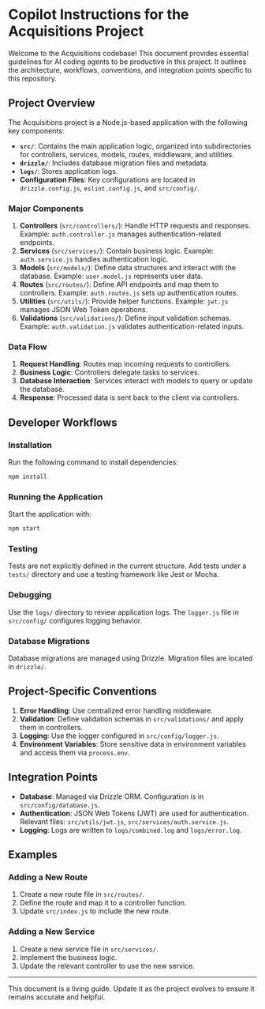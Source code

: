 # Copilot Instructions for the Acquisitions Project

Welcome to the Acquisitions codebase! This document provides essential guidelines for AI coding agents to be productive in this project. It outlines the architecture, workflows, conventions, and integration points specific to this repository.

## Project Overview

The Acquisitions project is a Node.js-based application with the following key components:

- **`src/`**: Contains the main application logic, organized into subdirectories for controllers, services, models, routes, middleware, and utilities.
- **`drizzle/`**: Includes database migration files and metadata.
- **`logs/`**: Stores application logs.
- **Configuration Files**: Key configurations are located in `drizzle.config.js`, `eslint.config.js`, and `src/config/`.

### Major Components

1. **Controllers** (`src/controllers/`): Handle HTTP requests and responses. Example: `auth.controller.js` manages authentication-related endpoints.
2. **Services** (`src/services/`): Contain business logic. Example: `auth.service.js` handles authentication logic.
3. **Models** (`src/models/`): Define data structures and interact with the database. Example: `user.model.js` represents user data.
4. **Routes** (`src/routes/`): Define API endpoints and map them to controllers. Example: `auth.routes.js` sets up authentication routes.
5. **Utilities** (`src/utils/`): Provide helper functions. Example: `jwt.js` manages JSON Web Token operations.
6. **Validations** (`src/validations/`): Define input validation schemas. Example: `auth.validation.js` validates authentication-related inputs.

### Data Flow

1. **Request Handling**: Routes map incoming requests to controllers.
2. **Business Logic**: Controllers delegate tasks to services.
3. **Database Interaction**: Services interact with models to query or update the database.
4. **Response**: Processed data is sent back to the client via controllers.

## Developer Workflows

### Installation
Run the following command to install dependencies:
```bash
npm install
```

### Running the Application
Start the application with:
```bash
npm start
```

### Testing
Tests are not explicitly defined in the current structure. Add tests under a `tests/` directory and use a testing framework like Jest or Mocha.

### Debugging
Use the `logs/` directory to review application logs. The `logger.js` file in `src/config/` configures logging behavior.

### Database Migrations
Database migrations are managed using Drizzle. Migration files are located in `drizzle/`.

## Project-Specific Conventions

1. **Error Handling**: Use centralized error handling middleware.
2. **Validation**: Define validation schemas in `src/validations/` and apply them in controllers.
3. **Logging**: Use the logger configured in `src/config/logger.js`.
4. **Environment Variables**: Store sensitive data in environment variables and access them via `process.env`.

## Integration Points

- **Database**: Managed via Drizzle ORM. Configuration is in `src/config/database.js`.
- **Authentication**: JSON Web Tokens (JWT) are used for authentication. Relevant files: `src/utils/jwt.js`, `src/services/auth.service.js`.
- **Logging**: Logs are written to `logs/combined.log` and `logs/error.log`.

## Examples

### Adding a New Route
1. Create a new route file in `src/routes/`.
2. Define the route and map it to a controller function.
3. Update `src/index.js` to include the new route.

### Adding a New Service
1. Create a new service file in `src/services/`.
2. Implement the business logic.
3. Update the relevant controller to use the new service.

---

This document is a living guide. Update it as the project evolves to ensure it remains accurate and helpful.